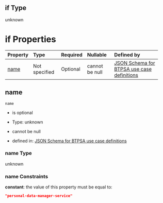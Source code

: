 ## if Type

unknown

# if Properties

| Property      | Type          | Required | Nullable       | Defined by                                                                                                                                                                                                        |
| :------------ | :------------ | :------- | :------------- | :---------------------------------------------------------------------------------------------------------------------------------------------------------------------------------------------------------------- |
| [name](#name) | Not specified | Optional | cannot be null | [JSON Schema for BTPSA use case definitions](btpsa-usecase-properties-services-items-allof-1-then-allof-83-if-properties-name.md "undefined#/properties/services/items/allOf/1/then/allOf/83/if/properties/name") |

## name



`name`

*   is optional

*   Type: unknown

*   cannot be null

*   defined in: [JSON Schema for BTPSA use case definitions](btpsa-usecase-properties-services-items-allof-1-then-allof-83-if-properties-name.md "undefined#/properties/services/items/allOf/1/then/allOf/83/if/properties/name")

### name Type

unknown

### name Constraints

**constant**: the value of this property must be equal to:

```json
"personal-data-manager-service"
```
